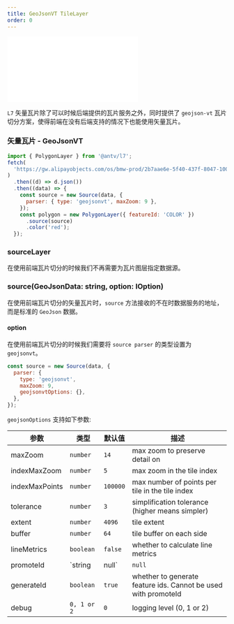 ```yaml
---
title: GeoJsonVT TileLayer
order: 0
---
```


<embed src="@/docs/common/style.md"></embed>

`L7` 矢量瓦片除了可以时候后端提供的瓦片服务之外，同时提供了 `geojson-vt` 瓦片切分方案，使得前端在没有后端支持的情况下也能使用矢量瓦片。

### 矢量瓦片 - GeoJsonVT

```javascript
import { PolygonLayer } from '@antv/l7';
fetch(
  'https://gw.alipayobjects.com/os/bmw-prod/2b7aae6e-5f40-437f-8047-100e9a0d2808.json',
)
  .then((d) => d.json())
  .then((data) => {
    const source = new Source(data, {
      parser: { type: 'geojsonvt', maxZoom: 9 },
    });
    const polygon = new PolygonLayer({ featureId: 'COLOR' })
      .source(source)
      .color('red');
  });
```

### sourceLayer

在使用前端瓦片切分的时候我们不再需要为瓦片图层指定数据源。

### source(GeoJsonData: string, option: IOption)

在使用前端瓦片切分的矢量瓦片时，`source` 方法接收的不在时数据服务的地址，而是标准的 `GeoJson` 数据。

#### option

在使用前端瓦片切分的时候我们需要将 `source parser` 的类型设置为 `geojsonvt`。

```js
const source = new Source(data, {
  parser: {
    type: 'geojsonvt',
    maxZoom: 9,
    geojsonvtOptions: {},
  },
});
```

`geojsonOptions` 支持如下参数:

| 参数           | 类型          | 默认值   | 描述                                                           |
| -------------- | ------------- | -------- | -------------------------------------------------------------- |
| maxZoom        | `number`      | `14`     | max zoom to preserve detail on                                 |
| indexMaxZoom   | `number`      | `5`      | max zoom in the tile index                                     |
| indexMaxPoints | `number`      | `100000` | max number of points per tile in the tile index                |
| tolerance      | `number`      | `3`      | simplification tolerance (higher means simpler)                |
| extent         | `number`      | `4096`   | tile extent                                                    |
| buffer         | `number`      | `64`     | tile buffer on each side                                       |
| lineMetrics    | `boolean`     | `false`  | whether to calculate line metrics                              |
| promoteId      | `string|null` | `null`   | name of a feature property to be promoted to feature.id        |
| generateId     | `boolean`     | `true`   | whether to generate feature ids. Cannot be used with promoteId |
| debug          | `0, 1 or 2`   | `0`      | logging level (0, 1 or 2)                                      |
